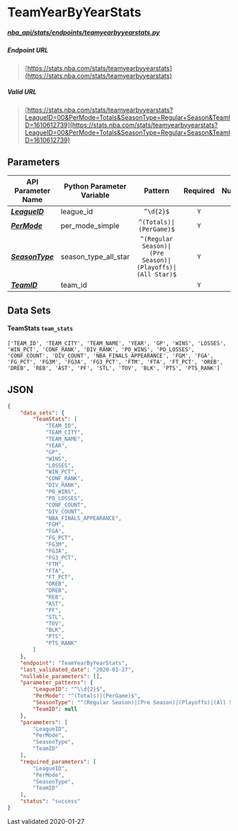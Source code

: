 # TeamYearByYearStats
##### [nba_api/stats/endpoints/teamyearbyyearstats.py](https://github.com/swar/nba_api/blob/master/nba_api/stats/endpoints/teamyearbyyearstats.py)

##### Endpoint URL
>[https://stats.nba.com/stats/teamyearbyyearstats](https://stats.nba.com/stats/teamyearbyyearstats)

##### Valid URL
>[https://stats.nba.com/stats/teamyearbyyearstats?LeagueID=00&PerMode=Totals&SeasonType=Regular+Season&TeamID=1610612739](https://stats.nba.com/stats/teamyearbyyearstats?LeagueID=00&PerMode=Totals&SeasonType=Regular+Season&TeamID=1610612739)

## Parameters
API Parameter Name | Python Parameter Variable | Pattern | Required | Nullable
------------ | ------------ | :-----------: | :---: | :---:
[_**LeagueID**_](https://github.com/swar/nba_api/blob/master/docs/nba_api/stats/library/parameters.md#LeagueID) | league_id | `^\d{2}$` | `Y` |  | 
[_**PerMode**_](https://github.com/swar/nba_api/blob/master/docs/nba_api/stats/library/parameters.md#PerMode) | per_mode_simple | `^(Totals)\|(PerGame)$` | `Y` |  | 
[_**SeasonType**_](https://github.com/swar/nba_api/blob/master/docs/nba_api/stats/library/parameters.md#SeasonType) | season_type_all_star | `^(Regular Season)\|(Pre Season)\|(Playoffs)\|(All Star)$` | `Y` |  | 
[_**TeamID**_](https://github.com/swar/nba_api/blob/master/docs/nba_api/stats/library/parameters.md#TeamID) | team_id |  | `Y` |  | 

## Data Sets
#### TeamStats `team_stats`
```text
['TEAM_ID', 'TEAM_CITY', 'TEAM_NAME', 'YEAR', 'GP', 'WINS', 'LOSSES', 'WIN_PCT', 'CONF_RANK', 'DIV_RANK', 'PO_WINS', 'PO_LOSSES', 'CONF_COUNT', 'DIV_COUNT', 'NBA_FINALS_APPEARANCE', 'FGM', 'FGA', 'FG_PCT', 'FG3M', 'FG3A', 'FG3_PCT', 'FTM', 'FTA', 'FT_PCT', 'OREB', 'DREB', 'REB', 'AST', 'PF', 'STL', 'TOV', 'BLK', 'PTS', 'PTS_RANK']
```


## JSON
```json
{
    "data_sets": {
        "TeamStats": [
            "TEAM_ID",
            "TEAM_CITY",
            "TEAM_NAME",
            "YEAR",
            "GP",
            "WINS",
            "LOSSES",
            "WIN_PCT",
            "CONF_RANK",
            "DIV_RANK",
            "PO_WINS",
            "PO_LOSSES",
            "CONF_COUNT",
            "DIV_COUNT",
            "NBA_FINALS_APPEARANCE",
            "FGM",
            "FGA",
            "FG_PCT",
            "FG3M",
            "FG3A",
            "FG3_PCT",
            "FTM",
            "FTA",
            "FT_PCT",
            "OREB",
            "DREB",
            "REB",
            "AST",
            "PF",
            "STL",
            "TOV",
            "BLK",
            "PTS",
            "PTS_RANK"
        ]
    },
    "endpoint": "TeamYearByYearStats",
    "last_validated_date": "2020-01-27",
    "nullable_parameters": [],
    "parameter_patterns": {
        "LeagueID": "^\\d{2}$",
        "PerMode": "^(Totals)|(PerGame)$",
        "SeasonType": "^(Regular Season)|(Pre Season)|(Playoffs)|(All Star)$",
        "TeamID": null
    },
    "parameters": [
        "LeagueID",
        "PerMode",
        "SeasonType",
        "TeamID"
    ],
    "required_parameters": [
        "LeagueID",
        "PerMode",
        "SeasonType",
        "TeamID"
    ],
    "status": "success"
}
```

Last validated 2020-01-27